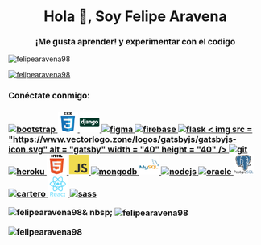 <h1 align = "center"> Hola 👋, Soy Felipe Aravena </h1>
<h3 align = "center"> ¡Me gusta aprender! y experimentar con el codigo </h3>

<p align = "left"> <img src = "https://komarev.com/ghpvc/?username=felipearavena98&label=Profile%20views&color=0e75b6&style=flat" alt = "felipearavena98" /> </p>

<p align = "left"> <a href="https://github.com/ryo-ma/github-profile-trophy"> <img src = "https: // github-profile -trophy.vercel.app/?username=felipearavena98 "alt =" felipearavena98 "/> </a> </p>

<h3 align =" left "> Conéctate conmigo: </h3>
<p align =" left " >
</p>

<h3 align = "left">
<p align = "left"> <a href="https://getbootstrap.com" target="_blank" rel="noreferrer"> <img src = "https://raw.githubusercontent.com/devicons/devicon /master/icons/bootstrap/bootstrap-plain-wordmark.svg "alt =" bootstrap "width =" 40 "height =" 40 "/> </a> <a href =" https://www.w3schools.com / css / "target =" _ blank "rel =" noreferrer "> <img src =" https://raw.githubusercontent.com/devicons/devicon/master/icons/css3/css3-original-wordmark.svg "alt = "css3" width = "40" height = "40" /> </a> <a href="https://www.djangoproject.com/" target="_blank" rel="noreferrer"><img src = "https://raw.githubusercontent.com/devicons/devicon/master/icons/django/django-original.svg" alt = "django" width = "40" height = "40" /> </ a> <a href="https://www.figma.com/" target="_blank" rel="noreferrer"> <img src = "https://www.vectorlogo.zone/logos/figma/figma- icon.svg "alt =" figma "width =" 40 "height =" 40 "/> </a> <a href =" https://firebase.google.com/ "target =" _ blank "rel =" noreferrer "> <img src =" https://www.vectorlogo.zone/logos/firebase/firebase-icon.svg "alt =" firebase "width =" 40 "height =" 40 "/> </a> <a href = "https://flask.palletsprojects.com/" target = "_ blank" rel = "noreferrer"> <img src = "https://www.vectorlogo.zone/logos/pocoo_flask/pocoo_flask-icon.svg "alt =" flask "width =" 40 "height =" 40 "/> </a> <a href="https://www.gatsbyjs.com/" target="_blank" rel="noreferrer"> < img src = "https://www.vectorlogo.zone/logos/gatsbyjs/gatsbyjs-icon.svg" alt = "gatsby" width = "40" height = "40" /> </a> <a href = " https://git-scm.com/ "target =" _ blank "rel =" noreferrer "> <img src =" https://www.vectorlogo.zone/logos/git-scm/git-scm-icon.svg "alt =" git "width ="40 "altura =" 40 "/> </a> <a href="https://heroku.com" target="_blank" rel="noreferrer"> <img src =" https: //www.vectorlogo. zone / logos / heroku / heroku-icon.svg "alt =" heroku "width =" 40 "height =" 40 "/> </a> <a href =" https://www.w3.org/html/ "target =" _ blank "rel =" noreferrer "> <img src =" https://raw.githubusercontent.com/devicons/devicon/master/icons/html5/html5-original-wordmark.svg "alt =" html5 " width = "40" height = "40" /> </a> <a href = "https://developer.mozilla.org/en-US/docs/Web/JavaScript" target = "_ blank" rel = "noreferrer "><img src = "https://raw.githubusercontent.com/devicons/devicon/master/icons/javascript/javascript-original.svg" alt = "javascript" width = "40" height = "40" /> </ a> <a href="https://www.mongodb.com/" target="_blank" rel="noreferrer"> <img src = "https://raw.githubusercontent.com/devicons/devicon/master/ icons / mongodb / mongodb-original-wordmark.svg "alt =" mongodb "width =" 40 "height =" 40 "/> </a> <a href =" https://www.mysql.com/ "target = "_ blank" rel = "noreferrer"> <img src = "https://raw.githubusercontent.com/devicons/devicon/master/icons/mysql/mysql-original-wordmark.svg" alt = "mysql"width = "40" height = "40" /> </a> <a href="https://nodejs.org" target="_blank" rel="noreferrer"> <img src = "https: // raw .githubusercontent.com / devicons / devicon / master / icons / nodejs / nodejs-original-wordmark.svg "alt =" nodejs "width =" 40 "height =" 40 "/> </a> <a href =" https : //www.oracle.com/ "target =" _ blank "rel =" noreferrer "> <img src =" https://raw.githubusercontent.com/devicons/devicon/master/icons/oracle/oracle-original. svg "alt =" oracle "width =" 40 "height =" 40 "/> </a> <a href =" https://www.postgresql.org "target =" _ blank "rel ="noreferrer "> <img src =" https://raw.githubusercontent.com/devicons/devicon/master/icons/postgresql/postgresql-original-wordmark.svg "alt =" postgresql "width =" 40 "height =" 40 "/> </a> <a href="https://postman.com" target="_blank" rel="noreferrer"> <img src =" https://www.vectorlogo.zone/logos/getpostman/ getpostman-icon.svg "alt =" cartero "width =" 40 "height =" 40 "/> </a> <a href =" https://reactjs.org/ "target =" _ blank "rel =" noreferrer "> <img src =" https://raw.githubusercontent.com/devicons/devicon/master/icons/react/react-original-wordmark.svg "alt =" reaccionar "width =" 40 "height = "40" /> </a> <a href="https://sass-lang.com" target="_blank" rel="noreferrer"> <img src = "https: //raw.githubusercontent. com / devicons / devicon / master / icons / sass / sass-original.svg "alt =" sass "width =" 40 "height =" 40 "/> </a> </p>

<p> <img align = "left" src = "https://github-readme-stats.vercel.app/api/top-langs?username=felipearavena98&show_icons=true&locale=en&layout=compact" alt = "felipearavena98" /> </p>

<p> & nbsp; <img align = "center" src = "https://github-readme-stats.vercel.app/api?username=felipearavena98&show_icons=true&locale=en" alt = "felipearavena98" /> </p>

<p> <img align = "center" src = "https://github-readme-streak-stats.herokuapp.com/?user=felipearavena98&" alt = "felipearavena98" /> </p>
